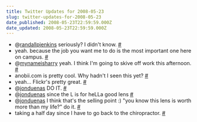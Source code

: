 ```yaml
---
title: Twitter Updates for 2008-05-23
slug: twitter-updates-for-2008-05-23
date_published: 2008-05-23T22:59:59.000Z
date_updated: 2008-05-23T22:59:59.000Z
---
```


- @[randallpjenkins](http://twitter.com/randallpjenkins) seriously? I didn't know. [#](http://twitter.com/joelgoodman/statuses/818277161)
- yeah. because the job you want me to do is the most important one here on campus. [#](http://twitter.com/joelgoodman/statuses/818304783)
- @[mynameisharry](http://twitter.com/mynameisharry) yeah. I think I'm going to skive off work this afternoon. [#](http://twitter.com/joelgoodman/statuses/818316433)
- anobii.com is pretty cool. Why hadn't I seen this yet? [#](http://twitter.com/joelgoodman/statuses/818349802)
- yeah... Flickr's pretty great. [#](http://twitter.com/joelgoodman/statuses/818395354)
- @[jonduenas](http://twitter.com/jonduenas) DO IT. [#](http://twitter.com/joelgoodman/statuses/818423589)
- @[jonduenas](http://twitter.com/jonduenas) since the L is for heLLa good lens [#](http://twitter.com/joelgoodman/statuses/818423860)
- @[jonduenas](http://twitter.com/jonduenas) I think that's the selling point :) "you know this lens is worth more than my life?" do it. [#](http://twitter.com/joelgoodman/statuses/818443882)
- taking a half day since I have to go back to the chiropractor. [#](http://twitter.com/joelgoodman/statuses/818457300)
